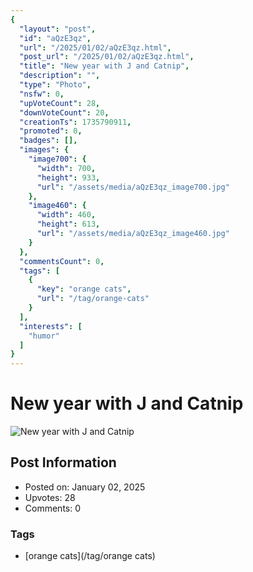 ```yaml
---
{
  "layout": "post",
  "id": "aQzE3qz",
  "url": "/2025/01/02/aQzE3qz.html",
  "post_url": "/2025/01/02/aQzE3qz.html",
  "title": "New year with J and Catnip",
  "description": "",
  "type": "Photo",
  "nsfw": 0,
  "upVoteCount": 28,
  "downVoteCount": 20,
  "creationTs": 1735790911,
  "promoted": 0,
  "badges": [],
  "images": {
    "image700": {
      "width": 700,
      "height": 933,
      "url": "/assets/media/aQzE3qz_image700.jpg"
    },
    "image460": {
      "width": 460,
      "height": 613,
      "url": "/assets/media/aQzE3qz_image460.jpg"
    }
  },
  "commentsCount": 0,
  "tags": [
    {
      "key": "orange cats",
      "url": "/tag/orange-cats"
    }
  ],
  "interests": [
    "humor"
  ]
}
---
```


# New year with J and Catnip

![New year with J and Catnip](/assets/media/aQzE3qz_image700.jpg)

## Post Information

- Posted on: January 02, 2025
- Upvotes: 28
- Comments: 0

### Tags

- [orange cats](/tag/orange cats)
